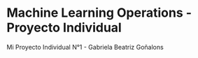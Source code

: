 # Machine Learning Operations - Proyecto Individual
Mi Proyecto Individual N°1 - Gabriela Beatriz Goñalons
